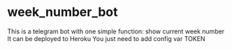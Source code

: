 # week_number_bot
This is a telegram bot with one simple function: show current week number
It can be deployed to Heroku
You just need to add config var TOKEN
